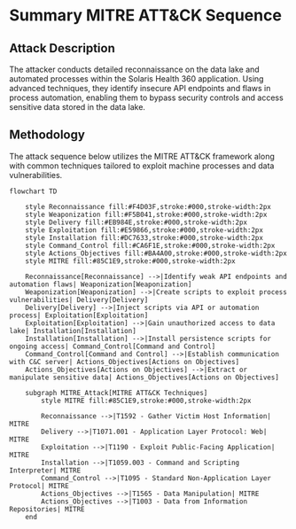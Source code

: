  # Summary MITRE ATT&CK Sequence

## Attack Description
The attacker conducts detailed reconnaissance on the data lake and automated processes within the Solaris Health 360 application. Using advanced techniques, they identify insecure API endpoints and flaws in process automation, enabling them to bypass security controls and access sensitive data stored in the data lake.

## Methodology
The attack sequence below utilizes the MITRE ATT&CK framework along with common techniques tailored to exploit machine processes and data vulnerabilities.

```mermaid
flowchart TD

    style Reconnaissance fill:#F4D03F,stroke:#000,stroke-width:2px
    style Weaponization fill:#F5B041,stroke:#000,stroke-width:2px
    style Delivery fill:#EB984E,stroke:#000,stroke-width:2px
    style Exploitation fill:#E59866,stroke:#000,stroke-width:2px
    style Installation fill:#DC7633,stroke:#000,stroke-width:2px
    style Command_Control fill:#CA6F1E,stroke:#000,stroke-width:2px
    style Actions_Objectives fill:#BA4A00,stroke:#000,stroke-width:2px
    style MITRE fill:#85C1E9,stroke:#000,stroke-width:2px

    Reconnaissance[Reconnaissance] -->|Identify weak API endpoints and automation flaws| Weaponization[Weaponization]
    Weaponization[Weaponization] -->|Create scripts to exploit process vulnerabilities| Delivery[Delivery]
    Delivery[Delivery] -->|Inject scripts via API or automation process| Exploitation[Exploitation]
    Exploitation[Exploitation] -->|Gain unauthorized access to data lake| Installation[Installation]
    Installation[Installation] -->|Install persistence scripts for ongoing access| Command_Control[Command and Control]
    Command_Control[Command and Control] -->|Establish communication with C&C server| Actions_Objectives[Actions on Objectives]
    Actions_Objectives[Actions on Objectives] -->|Extract or manipulate sensitive data| Actions_Objectives[Actions on Objectives]

    subgraph MITRE_Attack[MITRE ATT&CK Techniques]
        style MITRE fill:#85C1E9,stroke:#000,stroke-width:2px

        Reconnaissance -->|T1592 - Gather Victim Host Information| MITRE
        Delivery -->|T1071.001 - Application Layer Protocol: Web| MITRE
        Exploitation -->|T1190 - Exploit Public-Facing Application| MITRE
        Installation -->|T1059.003 - Command and Scripting Interpreter| MITRE
        Command_Control -->|T1095 - Standard Non-Application Layer Protocol| MITRE
        Actions_Objectives -->|T1565 - Data Manipulation| MITRE
        Actions_Objectives -->|T1003 - Data from Information Repositories| MITRE
    end
